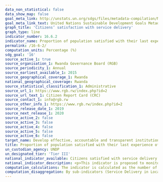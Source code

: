 ```yaml
---
data_non_statistical: false
data_show_map: false
goal_meta_link: http://unstats.un.org/sdgs/files/metadata-compilation/Metadata-Goal-16.pdf
goal_meta_link_text: United Nations Sustainable Development Goals Metadata (pdf 1361kB)
graph_title: 'Citizens’ satisfaction with service delivery'
graph_type: line
indicator_number: 16.6.2
indicator_name: Proportion of population satisfied with their last experience of public service
permalink: /16-6-2/
computation_units: Percentage (%)
sdg_goal: '16'
source_active_1: true
source_organisation_1: Rwanda Governance Board (RGB)
source_periodicity_1: Annual
source_earliest_available_1: 2015
source_geographical_coverage_1: Rwanda
national_geographical_coverage: Rwanda
source_statistical_classification_1: Administrative
source_url_1: https://www.rgb.rw/index.php?id=2
source_url_text_1: Citizen Report Card (CRC)
source_contact_1: info@rgb.rw 
source_other_info_1: https://www.rgb.rw/index.php?id=2
source_release_date_1: 2019
source_next_release_1: 2020
source_active_2: false
source_active_3: false
source_active_4: false
source_active_5: false
source_active_6: false
target_name: Develop effective, accountable and transparent institutions at all levels
title: Proportion of population satisfied with their last experience of public services
un_custodian_agency: UNDP
un_designated_tier: 'Tier III'
national_indicator_available: Citizens satisfied with service delivery
national_indicator_description: <p>This indicator is proposed to monitor targets; 1.4 (access to basic services), 3.8 (access to quality, essential health-care services), 4.1, 4.2 and 4a (quality education, including facilities), 7.1 (access to affordable, reliable energy services), 10.2 (social inclusion), 11.1 (adequate housing), 16.3 (rule of law), 16.6 (effective, accountable and transparent institutions).</p> In the RGS 2016, Quality of service delivery follows the government of Rwanda clusters, namely local governance and justice sectors, social sector (health and education) as well as economic sector which includes land, agricultural and infrastructural sectors.
computation_calculations: The indicator is calculated as the number of respondents replying that they were satisfied or very satisfied with their last experience of accessing a public service divided by the total number of respondents. The data may be weighted to reflect the general population. Please refer to methodology part for details on how it is computed in the Rwanda Governance Score Cards under the [link](http://rgb.rw/fileadmin/Rwanda_Governance_Scorecard_all/) of Rwanda_Governance_Scorecard_2016.pdf.
computation_disaggregation: By sub-indicators (Service Delivery in Local Administration, Service delivery in Justice Sector, Service Delivery in Social Sector, Service delivery in Economic Sector), By Variables.
---
```

